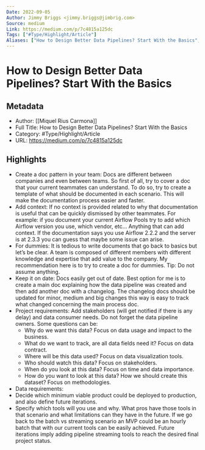 ```yaml
---
Date: 2022-09-05
Author: Jimmy Briggs <jimmy.briggs@jimbrig.com>
Source: medium
Link: https://medium.com/p/7c4815a125dc
Tags: ["#Type/Highlight/Article"]
Aliases: ["How to Design Better Data Pipelines? Start With the Basics", "How to Design Better Data Pipelines? Start With the Basics"]
---
```

# How to Design Better Data Pipelines? Start With the Basics

## Metadata
- Author: [[Miquel Rius Carmona]]
- Full Title: How to Design Better Data Pipelines? Start With the Basics
- Category: #Type/Highlight/Article
- URL: https://medium.com/p/7c4815a125dc

## Highlights
- Create a doc pattern in your team: Docs are different between companies and even between teams. So first of all, try to cover a doc that your current teammates can understand. To do so, try to create a template of what should be documented in each scenario. This will make the documentation process easier and faster.
- Add context: If no context is provided related to why that documentation is useful that can be quickly dismissed by other teammates. For example: if you document your current Airflow Pools try to add which Airflow version you use, which vendor, etc... Anything that can add context. If the documentation says you use Airflow 2.2.2 and the server is at 2.3.3 you can guess that maybe some issue can arise.
- For dummies: It is tedious to write documents that go back to basics but let’s be clear. A team is composed of different members with different knowledge and expertise that add value to the company. My recommendation here is to try to create a doc for dummies. Tip: Do not assume anything.
- Keep it on date: Docs easily get out of date. Best option for me is to create a main doc explaining how the data pipeline was created and then add another doc with a changelog. The changelog docs should be updated for minor, medium and big changes this way is easy to track what changed concerning the main process doc.
- Project requirements: Add stakeholders (will get notified if there is any delay) and data consumer needs. Do not forget the data pipeline owners. Some questions can be:
  - Why do we want this data? Focus on data usage and impact to the business.
  - What do we want to track, are all data fields need it? Focus on data contract.
  - Where will be this data used? Focus on data visualization tools.
  - Who should watch this data? Focus on stakeholders.
  - When do you look at this data? Focus on time and data importance.
  - How do you want to look at this data? How we should create this dataset? Focus on methodologies.
- Data requirements:
- Decide which minimum viable product could be deployed to production, and also define future iterations.
- Specify which tools will you use and why. What pros have those tools in that scenario and what limitations can they have in the future. If we go back to the batch vs streaming scenario an MVP could be an hourly batch that with our current tools can be easily achieved. Future iterations imply adding pipeline streaming tools to reach the desired final project status.
